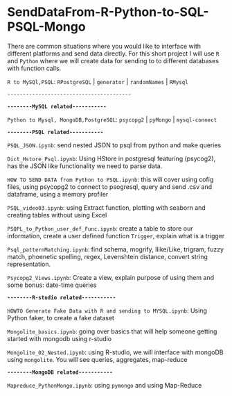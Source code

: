 # SendDataFrom-R-Python-to-SQL-PSQL-Mongo



There are common situations where you would like to interface with different platforms and send data directly. For this short project I will use `R` and `Python` where we will create data for sending to to different databases with function calls.


`R to MySQl,PSQL`:  `RPostgreSQL` | `generator` | `randomNames` | `RMysql`

`----------------------------------------`

**`--------MySQL related-----------`**

`Python to Mysql, MongoDB,PostgreSQL`: `psycopg2` | `pyMongo` | `mysql-connect`

**`--------PSQL related-----------`**

`PSQL_JSON.ipynb`: send nested JSON to psql from python and make queries

`Dict_Hstore_Psql.ipynb`: Using HStore in postgresql featuring (psycog2), has the JSON like functionality we need to parse data. 

`HOW TO SEND DATA from Python to PSQL.ipynb`: this will cover using cofig files, using psycopg2 to connect to psogresql, query and send .csv and dataframe, using a memory profiler

`PSQL_video03.ipynb`: using Extract function, plotting with seaborn and creating tables without using Excel

`PSQPL_to_Python_user_def_Func.ipynb`: create a table to store our information, create a user defined function `Trigger`, explain what is a trigger

`Psql_patternMatching.ipynb`: find schema, mogrify, Ilike/Like, trigram, fuzzy match, phoenetic spelling, regex, Levenshtein distance, convert string representation.

`Psycopg2_Views.ipynb`: Create a view, explain purpose of using them and some bonus: date-time queries 

**`--------R-studio related-----------`**

`HOWTO Generate Fake Data with R and sending to MYSQL.ipynb`: Using Python faker, to create a fake dataset

`Mongolite_basics.ipynb`: going over basics that will help someone getting started with mongodb using r-studio

`Mongolite_02_Nested.ipynb`: using R-studio, we will interface with mongoDB using `mongolite`. You will see queries, aggregates, map-reduce


**`--------MongoDB related-----------`**

`Mapreduce_PythonMongo.ipynb`: using `pymongo` and using Map-Reduce

